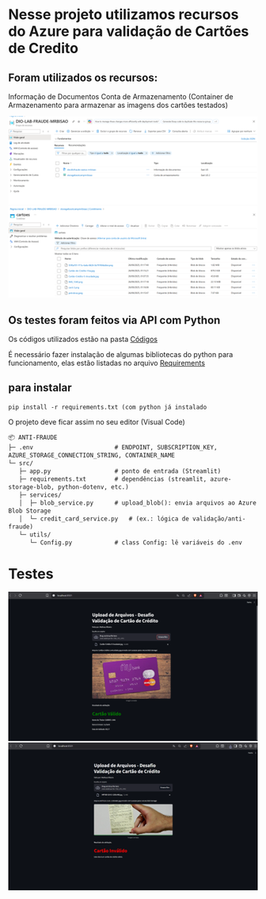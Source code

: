 # Nesse projeto utilizamos recursos do Azure para validação de Cartões de Credito

## Foram utilizados os recursos:
Informação de Documentos
Conta de Armazenamento (Container de Armazenamento para armazenar as imagens dos cartões testados)

![Azure](imagens/Base.png)
![Azure2](imagens/container_cartoes.png)

## Os testes foram feitos via API com Python

Os códigos utilizados estão na pasta [Códigos](Códigos/)


É necessário fazer instalação de algumas bibliotecas do python para funcionamento, elas estão listadas no arquivo [Requirements](Códigos/requirements.txt)

## para instalar

```
pip install -r requirements.txt (com python já instalado
``` 
O projeto deve ficar assim no seu editor (Visual Code)

```
📦 ANTI-FRAUDE
├─ .env                       # ENDPOINT, SUBSCRIPTION_KEY, AZURE_STORAGE_CONNECTION_STRING, CONTAINER_NAME
└─ src/
   ├─ app.py                  # ponto de entrada (Streamlit)
   ├─ requirements.txt        # dependências (streamlit, azure-storage-blob, python-dotenv, etc.)
   ├─ services/
   │  ├─ blob_service.py      # upload_blob(): envia arquivos ao Azure Blob Storage
   │  └─ credit_card_service.py   # (ex.: lógica de validação/anti-fraude)
   └─ utils/
      └─ Config.py            # class Config: lê variáveis do .env
```
# Testes 

![1](imagens/Teste1.png)
![2](imagens/Teste2.png)



